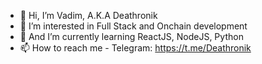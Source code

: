 - 👋 Hi, I’m Vadim, A.K.A Deathronik
- 👀 I’m interested in Full Stack and Onchain development
- 🌱 And I’m currently learning ReactJS, NodeJS, Python
- 📫 How to reach me - Telegram: https://t.me/Deathronik
